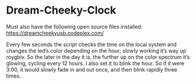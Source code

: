 Dream-Cheeky-Clock
==================

Must also have the following open source files installed: https://dreamcheekyusb.codeplex.com/

Every few seconds the script checks the time on the local system and changes the led’s color 
depending on the hour; slowly working it’s way up roygbiv. So the later in the day it is, the 
further up on the color spectrum it’s glowing, cycling every 12 hours. I also set it to blink 
the hour. So if it were 3:00, it would slowly fade in and out once, and then blink rapidly 
three times.
